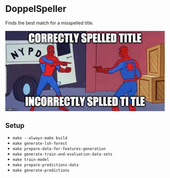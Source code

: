 # DoppelSpeller

Finds the best match for a misspelled title.<br/><br/>
![Project description](./description.jpg)

## Setup
* `make --always-make build`
* `make generate-lsh-forest`
* `make prepare-data-for-features-generation`
* `make generate-train-and-evaluation-data-sets`
* `make train-model`
* `make prepare-predictions-data`
* `make generate-predictions`
